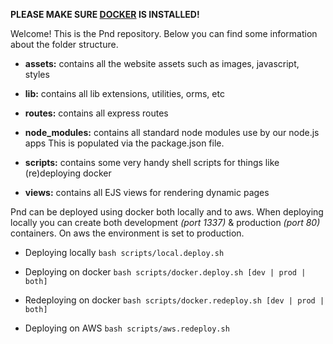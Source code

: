 **PLEASE MAKE SURE [DOCKER](https://docs.docker.com/installation/#installation) IS INSTALLED!**

Welcome! This is the Pnd repository. Below you can find some information 
about the folder structure.

* **assets:**         contains all the website assets such as images, javascript, styles

* **lib:**         		contains all lib extensions, utilities, orms, etc

* **routes:**         contains all express routes

* **node_modules:**   contains all standard node modules use by our node.js apps This is 
                      populated via the package.json file.

* **scripts:**        contains some very handy shell scripts for things like (re)deploying docker
                
* **views:**          contains all EJS views for rendering dynamic pages


Pnd can be deployed using docker both locally and to aws. When deploying
locally you can create both development *(port 1337)* & production *(port 80)* containers. 
On aws the environment is set to production. 

* Deploying locally `bash scripts/local.deploy.sh`

* Deploying on docker `bash scripts/docker.deploy.sh [dev | prod | both]`

* Redeploying on docker `bash scripts/docker.redeploy.sh [dev | prod | both]`

* Deploying on AWS `bash scripts/aws.redeploy.sh`
